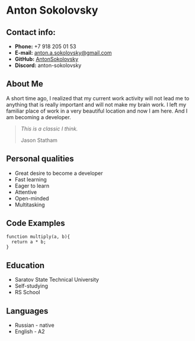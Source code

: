 # Anton Sokolovsky
## Contact info:
- **Phone:** +7 918 205 01 53
- **E-mail:** anton.a.sokolovsky@gmail.com
- **GitHub:** [AntonSokolovsky](https://gist.github.com/AntonSokolovsky)
- **Discord:** anton-sokolovsky

## About Me
A short time ago, I realized that my current work activity will not lead me to anything that is really important and will not make my brain work. I left my familiar place of work in a very beautiful location and now I am here. And I am becoming a developer. 
>*This is a classic I think.*
>
>Jason Statham

## Personal qualities
-  Great desire to become a developer
-  Fast learning
-  Eager to learn
-  Attentive
-  Open-minded
-  Multitasking

## Code Examples
```
function multiply(a, b){
  return a * b;
}
```

## Education
* Saratov State Technical University
* Self-studying
* RS School

## Languages
-  Russian - native 
-  English - A2
